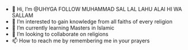 - 👋 Hi, I’m @UHYGA FOLLOW MUHAMMAD SAL LAL LAHU ALAI HI WA SALLAM
- 👀 I’m interested to gain knowledge from all faiths of every religion
- 🌱 I’m currently learning Masters in Islamic
- 💞️ I’m looking to collaborate on religions
- 📫 How to reach me by remembering me in your prayers

<!---
UHYGA/UHYGA is a ✨ special ✨ repository because its `README.md` (this file) appears on your GitHub profile.
You can click the Preview link to take a look at your changes.
--->
